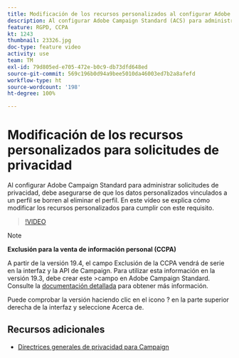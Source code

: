 ```yaml
---
title: Modificación de los recursos personalizados al configurar Adobe Campaign Standard (ACS) para las solicitudes de privacidad
description: Al configurar Adobe Campaign Standard (ACS) para administrar las solicitudes de privacidad, debe asegurarse de que los datos personalizados vinculados a un perfil se borren al eliminar el perfil. En este vídeo se explica cómo modificar los recursos personalizados para cumplir con este requisito.
feature: RGPD, CCPA
kt: 1243
thumbnail: 23326.jpg
doc-type: feature video
activity: use
team: TM
exl-id: 79d805ed-e705-472e-b0c9-db73dfd648ed
source-git-commit: 569c196b0d94a9bee5010da46003ed7b2a8afefd
workflow-type: ht
source-wordcount: '198'
ht-degree: 100%

---
```


# Modificación de los recursos personalizados para solicitudes de privacidad

Al configurar Adobe Campaign Standard para administrar solicitudes de privacidad, debe asegurarse de que los datos personalizados vinculados a un perfil se borren al eliminar el perfil. En este vídeo se explica cómo modificar los recursos personalizados para cumplir con este requisito.

>[!VIDEO](https://video.tv.adobe.com/v/23326?quality=12)

>[!NOTE]
>
>**Exclusión para la venta de información personal (CCPA)**
>
>A partir de la versión 19.4, el campo Exclusión de la CCPA vendrá de serie en la interfaz y la API de Campaign. Para utilizar esta información en la versión 19.3, debe crear este >campo en Adobe Campaign Standard. Consulte la [documentación detallada](https://helpx.adobe.com/es/campaign/kb/acs-privacy.html#ccpa) para obtener más información.
>
> Puede comprobar la versión haciendo clic en el icono ? en la parte superior derecha de la interfaz y seleccione Acerca de.

## Recursos adicionales

* [Directrices generales de privacidad para Campaign](https://helpx.adobe.com/es/campaign/kb/campaign-privacy-overview.html)
